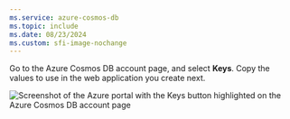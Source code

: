 ```yaml
---
ms.service: azure-cosmos-db
ms.topic: include
ms.date: 08/23/2024
ms.custom: sfi-image-nochange
---
```

  Go to the Azure Cosmos DB account page, and select **Keys**. Copy the values to use in the web application you create next.

![Screenshot of the Azure portal with the Keys button highlighted on the Azure Cosmos DB account page](./media/cosmos-db-keys/copy-keys.png)
